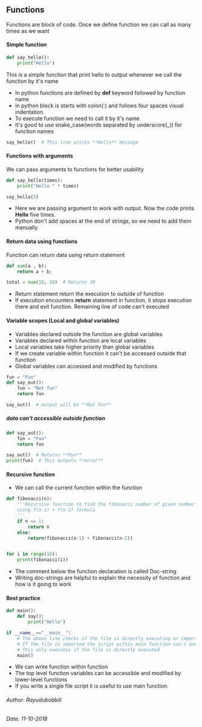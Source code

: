 ## Functions

Functions are block of code. Once we define function we can call as many times as we want

#### Simple function
```python
def say_hello():
    print("Hello")
```

This is a simple function that print hello to output whenever we call the function by it's name

- In python functions are defined by **def** keyword followed by function name
- In python block is starts with colon(:) and follows four spaces visual indentation.
- To execute function we need to call it by it's name
- It's good to use snake_case(words separated by underscore(\_)) for function names

```python
say_hello()  # This line prints **Hello** message
```

#### Functions with arguments
We can pass arguments to functions for better usability

```python
def say_hello(times):
    print("Hello " * times)

say_hello(5)
```

- Here we are passing argument to work with output. Now the code prints **Hello** five times.
- Python don't add spaces at the end of strings, so we need to add them manually.

#### Return data using functions
Function can return data using return statement

```python
def sum(a , b):
    return a + b;

total = sum(10, 20)  # Returns 30
```


- Return statement return the execution to outside of function
- If execution encounters **return** statement in function, it stops execution there and exit function. Remaining line of code can't executed


#### Variable scopes (Local and global variables)
- Variables declared outside the function are global variables
- Variables declared within function are local variables
- Local variables take higher priority than global variables
- If we create variable within function it can't be accessed outside that function
- Global variables can accessed and modified by functions

```python
fun = "Fun"
def say_out():
    fun = "Not fun"
    return fun

say_out()  # output will be **Not fun**
```

##### data can't accessible outside function

```python
def say_out():
    fun = "Fun"
    return fun

say_out()  # Returns **Fun**
print(fun)  # This outputs **error**
```

#### Recursive function

- We can call the current function within the function

```python
def fibonacci(n):
    '''Recursive function to find the fibonacci number of given number
    using f(n-1) + f(n-2) formula
    '''
    if n <= 1:
        return n
    else:
        return(fibonacci(n-1) + fibonacci(n-2))


for i in range(10):
    print(fibonacci(i))
```

- The comment below the function declaration is called Doc-string
- Writing doc-strings are helpful to explain the necessity of function and how is it going to work

#### Best practice

```python
def main():
    def say():
        print("Hello")

if __name__=="__main__":
    # The above line checks if the file is directly executing or imported by other file
    # If the file is imported the script within main function can't execute.
    # This only executes if the file is directly executed
    main()
```

- We can write function within function
- The top level function variables can be accessible and modified by lower-level functions
- If you write a single file script it is useful to use main function.

###### Author: Rayudubobbili
###### Date: 11-10-2018
